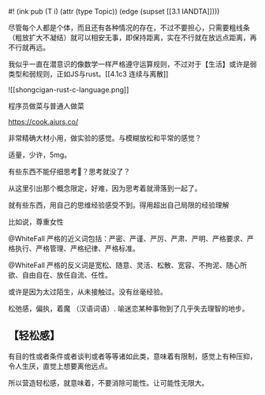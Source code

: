 #! (ink pub (T i) (attr (type Topic)) (edge (supset [[3.1 IANDTA]])))

尽管每个人都是个体，而且还有各种情况的存在，不过不要担心，只需要粗线条（粗放扩大不凝结）就可以相安无事，即保持距离，实在不行就在放远点距离，再不行就再远。


我似乎一直在潜意识的像数学一样严格遵守运算规则，不过对于【生活】或许是弱类型和弱规则，正如JS与rust。[[4.1c3 连续与离散]]

![[shongcigan-rust-c-language.png]]

程序员做菜与普通人做菜

https://cook.aiurs.co/

非常精确大材小用，做实验的感觉。与模糊放松和平常的感觉？

适量，少许，5mg。

有些东西不能仔细思考🤔？思考就没了？

从这里引出那个概念限定，好难，因为思考着就滑落到一起了。

就有些东西，用自己的思维经验感受不到。得用超出自己局限的经验理解

比如说，尊重女性

@WhiteFall 严格的近义词包括：严密、严谨、严厉、严肃、严明、严格要求、严格执行、严格管理、严格纪律、严格标准。

@WhiteFall 严格的反义词是宽松、随意、灵活、松散、宽容、不拘泥、随心所欲、自由自在、放任自流、任性。

或许是因为太过陌生，从未接触过。没有丝毫经验。

松弛感，偏执，着魔 （汉语词语）. 喻迷恋某种事物到了几乎失去理智的地步。


## 【轻松感】

有目的性或者条件或者谈判或者等等诸如此类，意味着有限制，感觉上有种压抑，令人生厌，直觉上想要离他远点。

所以营造轻松感，就意味着，不要消除可能性。让可能性无限大。